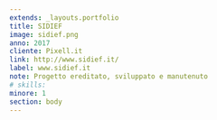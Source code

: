 ```yaml
---
extends: _layouts.portfolio
title: SIDIEF
image: sidief.png
anno: 2017
cliente: Pixell.it
link: http://www.sidief.it/
label: www.sidief.it
note: Progetto ereditato, sviluppato e manutenuto
# skills: 
minore: 1
section: body
---
```


